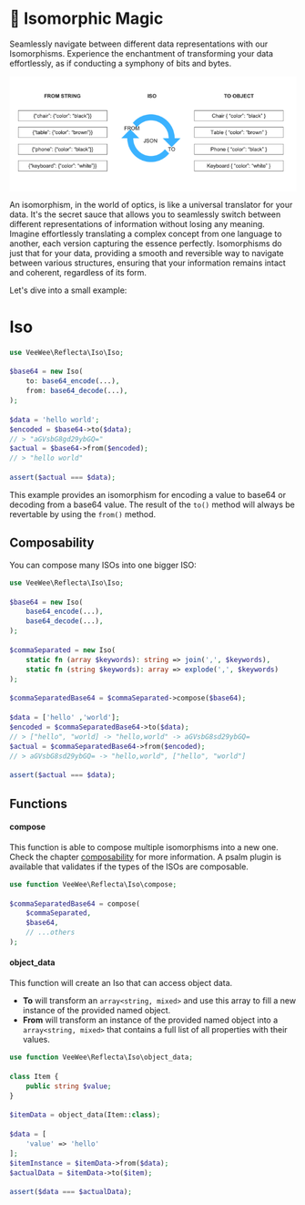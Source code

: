 # 🔄 Isomorphic Magic

Seamlessly navigate between different data representations with our Isomorphisms.
Experience the enchantment of transforming your data effortlessly, as if conducting a symphony of bits and bytes.

<div align="center">
    <img src="./assets/iso.png" alt="Isos visualized" align="center" />
</div>

An isomorphism, in the world of optics, is like a universal translator for your data.
It's the secret sauce that allows you to seamlessly switch between different representations of information without losing any meaning.
Imagine effortlessly translating a complex concept from one language to another, each version capturing the essence perfectly.
Isomorphisms do just that for your data, providing a smooth and reversible way to navigate between various structures,
ensuring that your information remains intact and coherent, regardless of its form.

Let's dive into a small example:

# Iso

```php
use VeeWee\Reflecta\Iso\Iso;

$base64 = new Iso(
    to: base64_encode(...),
    from: base64_decode(...),
);

$data = 'hello world';
$encoded = $base64->to($data);
// > "aGVsbG8gd29ybGQ="
$actual = $base64->from($encoded);
// > "hello world"

assert($actual === $data);
```

This example provides an isomorphism for encoding a value to base64 or decoding from a base64 value.
The result of the `to()` method will always be revertable by using the `from()` method.

## Composability

You can compose many ISOs into one bigger ISO:

```php
use VeeWee\Reflecta\Iso\Iso;

$base64 = new Iso(
    base64_encode(...),
    base64_decode(...),
);

$commaSeparated = new Iso(
    static fn (array $keywords): string => join(',', $keywords),
    static fn (string $keywords): array => explode(',', $keywords)
);

$commaSeparatedBase64 = $commaSeparated->compose($base64);

$data = ['hello' ,'world'];
$encoded = $commaSeparatedBase64->to($data);
// > ["hello", "world] -> "hello,world" -> aGVsbG8sd29ybGQ=
$actual = $commaSeparatedBase64->from($encoded);
// > aGVsbG8sd29ybGQ= -> "hello,world", ["hello", "world"]

assert($actual === $data);
```


## Functions

#### compose

This function is able to compose multiple isomorphisms into a new one.
Check the chapter [composability](#composability) for more information.
A psalm plugin is available that validates if the types of the ISOs are composable.

```php
use function VeeWee\Reflecta\Iso\compose;

$commaSeparatedBase64 = compose(
    $commaSeparated,
    $base64,
    // ...others
);
```

#### object_data

This function will create an Iso that can access object data.

* **To** will transform an `array<string, mixed>` and use this array to fill a new instance of the provided named object.
* **From** will transform an instance of the provided named object into a `array<string, mixed>` that contains a full list of all properties with their values.

```php
use function VeeWee\Reflecta\Iso\object_data;

class Item {
    public string $value;
}

$itemData = object_data(Item::class);

$data = [
    'value' => 'hello'
];
$itemInstance = $itemData->from($data);
$actualData = $itemData->to($item);

assert($data === $actualData);
```
